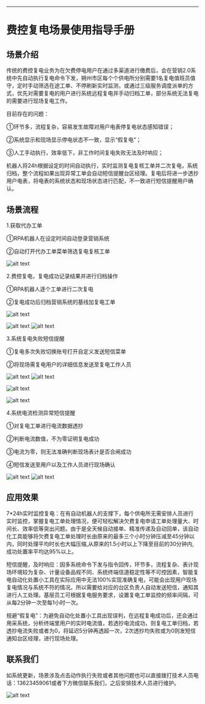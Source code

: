 <h1 class="navbarBottom"></h1>

***

# 费控复电场景使用指导手册
## 场景介绍

传统的费控复电业务为在欠费停电用户在通过多渠道进行缴费后，会在营销2.0系统中先自动执行复电命令下发，朔州市区每个个供电所分别需要1名复电值班员值守，定时手动筛选在途工单、不停刷新实时监测，或通过三级服务调度派单的方式，优先对需要复电的用户进行系统远程复电并手动归档工单，部分系统无法复电的需要进行现场复电工作。

目前存在的问题：

①环节多，流程复杂，容易发生故障对用户电表停复电状态感知错误；

②系统显示和现场显示停电状态不一致，显示“假复电”；

③人工手动执行，效率低下，非工作时间复电失败无法及时响应；

机器人将24h根据设定的时间自动执行，实时监测复电复核工单并二次复电，系统归档，整个流程如果出现异常工单会自动短信提醒台区经理。复电后将进一步透抄用户电表，将电表的系统状态和现场状态进行匹配，不一致进行短信提醒用户确认。

## 场景流程

1.获取代办工单

①RPA机器人在设定时间自动登录营销系统

②自动打开代办工单菜单筛选复电复核工单

![alt text](./images/image.png)

2.费控复电，复电成功记录结果并进行归档操作

①RPA机器人逐个工单进行二次复电

②复电成功后归档营销系统的基线加复电工单

![alt text](./images/image-1.png)

![alt text](./images/image-2.png) ![alt text](./images/image-3.png)

3.系统复电失败短信提醒

①复电多次失败切换账号打开自定义发送短信菜单

②将现场需复电用户的详细信息发送至复电工作人员

![alt text](./images/image-4.png) ![alt text](./images/image-5.png)

![alt text](./images/image-6.png)

![alt text](./images/image-7.png)

4.系统电流检测异常短信提醒

①对复电工单进行电流数据透抄

②判断电流数值，不为零证明复电成功

③电流为零，则无法准确判断现场表计是否合闸成功

④短信发送至用户以及工作人员进行现场确认

![alt text](./images/image-8.png)  ![alt text](./images/image-9.png)


## 应用效果

7*24h实时监控复电：在有自动机器人的支撑下，每个供电所无需安排人员进行实时监控，掌握复电工单处理情况，便可轻松解决欠费复电申请工单处理量大、时间长、效率低等突出问题。由于是全天候自动接单、精准传递及自动回单，该自动化工具能够将欠费复电工单处理时长由原来的最多三个小时分钟压减至45分钟以内，同时处理平均时长也大幅压缩,从原来的1.5小时以上下降至目前的30分钟内,成功处置率平均达95%以上。

短信提醒，及时响应：因多系统命令下发与指令回传，环节多，流程复杂、表计现场环境较为复杂、计量设备品规不同、系统终端信道稳定性等不可控因素，智能复电自动化处置小工具在实际应用中无法100%实现准确复电，可能会出现用户现场复电情况与系统不符的情况。所以需要给对应的台区负责人自动发送短信，通知其进行人工处理。基层员工可根据复电服务要求，设置复电工单监控的频率间隔，可从每2分钟一次至每1小时一次。

规避“假复电”：为避免自动化处置小工具出现误判，在远程复电成功后，还会通过用采系统，分析终端里用户的实时电流值，若透抄电流成功，则复电工单归档，若透抄电流失败或者为0，将延迟5分钟再透超一次，2次透抄均失败或为0则发短信通知台区经理，进行现场处理。

## 联系我们

如系统更新，场景涉及点击动作执行失败或者其他问题也可以直接拨打技术人员电话：13623459061或者下方微信联系我们，之后安排技术人员进行维护。

![alt text](./images/image-16.png)
